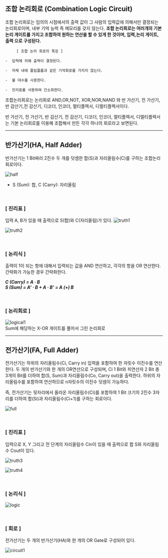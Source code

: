 ## 조합 논리회로 (Combination Logic Circuit)

조합 논리회로는 임의의 시점에서의 출력 값이 그 사람의 입력값에 의해서만 결정되는 논리회로이며, 내부 기억 능력 즉 메모리를 갖지 않는다.
**조합 논리회로는 여러개의 기본 논리 게이트를 가지고 조합하여 원하는 연산을 할 수 있게 한 것이며, 입력,논리 게이트, 출력 으로 구성된다.**


```
     [ 조합 논리 회로의 특징 ]

-  입력에 의해 출력이 결정된다.

-  자체 내에 플립플롭과 같은 기억회로를 가지지 않는다.

-  불 대수를 사용한다.

-  진리표를 사용하여 간소화한다.
```

조합논리회로는 논리회로 AND,OR,NOT, XOR,NOR,NAND 와
반 가산기, 전 가산기, 반 감산기,전 감산기, 디코더, 인코더, 멀티플렉서, 디멀티플렉서이다.

반 가산기, 전 가산기, 반 감산기, 전 감산기, 디코더, 인코더, 멀티플렉서, 디멀티플렉서는 기본 논리회로를 이용해 조합해서 만든 각각 하나의 회로라고 보면된다.

---

## 반가산기(HA, Half Adder)

반가산기는 1 Bit짜리 2진수 두 개를 덧셈한 합(S)과 자리올림수(C)를 구하는 조합논리회로이다.
<br>

![half](https://mblogthumb-phinf.pstatic.net/MjAxODAzMjNfMjMg/MDAxNTIxNzczMjk1NjYy.XZbp3QQmhqGpQG8TFdjfefaf7q5z0aAEvIJHMw8Sdp8g.6v48sfkZRHIDFeMPVBTD1Cms3PRxrZWBPywHsRX4rf0g.PNG.deepb1ue/image.png?type=w800)

* S (Sum): 합, C (Carry): 자리올림

<br>

### [ 진리표 ]

입력 A, B가 있을 때 출력으로 S(합)와 C(자리올림)가 있다.
![truth1](https://dthumb-phinf.pstatic.net/?src=%22http%3A%2F%2Fmblogthumb1.phinf.naver.net%2Fdata5%2F2004%2F12%2F14%2F8%2F%25B9%25DD%25B0%25A1%25BB%25EA%25B1%25E2%25C1%25F8%25B8%25AE%25C7%25A5-inpluto.jpg%3Ftype%3Dw210%22&type=w2)

![truth2](https://postfiles.pstatic.net/MjAyMjA2MjNfMjQ5/MDAxNjU1OTcwMzgwNDU5.GNXp1feGMLBe5vQcxAeshfyC5i0ZdIfsWvQDpOsAJJQg.6-ePaEChB6w1-ptu_yYiaMBuHT8jkG3BnMVkD_bu0b4g.PNG.wndgndi/image.png?type=w773)

<Br>

### [ 논리식 ]

출력이 1이 되는 항에 대해서 입력되는 값을 AND 연산하고, 각각의 항을 OR 연산한다. 간략화가 가능한 경우 간략화한다.

***C (Carry) = A · B***   
***S (Sum) = A' · B + A · B' = A (+) B***

<Br>

### [ 논리회로 ]

![logical1](https://dthumb-phinf.pstatic.net/?src=%22http%3A%2F%2Fcfile5.uf.tistory.com%2Fimage%2F0116DD4650D1639605FAD8%22&type=w2)<br/>
Sum에 해당하는 X-OR 게이트를 풀어서 그린 논리회로


---

## 전가산기(FA, Full Adder)

전가산기는 하위의 자리올림수(Ci, Carry in) 입력을 포함하여 한 자릿수 이진수를 연산한다.
두 개의 반가산기와 한 개의 OR연산으로 구성되며, Ci 1 Bit와 피연산자 2 Bit 총 3개의 Bit를 더하여 합(S, Sum)과 자리올림수(Co, Carry out)을 출력한다.
하위의 자리올림수를 포함하여 연산하므로 n자릿수의 이진수 덧셈이 가능하다.

즉, 전가산기는 뒷자리에서 올라온 자리올림수(Ci)를 포함하여 1 Bit 크기의 2진수 3자리를 더하여 합(Si)과 자리올림수(Ci+1)를 구하는 회로이다.

![full](https://mblogthumb-phinf.pstatic.net/MjAxODAzMjNfMjI3/MDAxNTIxNzc0MDgyNjI4.Md9GtQ7ZEqq0fv7L6HCWYvsoANtJMo3NtWaeaW9hxLYg.YAgS96zuaBh_w_JEia_eAsAZF66D3rbk9xD2AlCIbNcg.PNG.deepb1ue/image.png?type=w800)

<Br>

### [ 진리표 ]

입력으로 X, Y 그리고 전 단계의 자리올림수 Cin이 있을 때 출력으로 합 S와 자리올림수 Cout이 있다.

![truth3](https://mblogthumb-phinf.pstatic.net/MjAxODAzMjNfMTkx/MDAxNTIxNzc0MTg0OTU5.bTft7ZsEleH5oW_V-g7bYbY4MWOk7Lu4GN3b5qKFPZwg.Mplr9Zq-actIUG7Jl65eUrso5uM2EXSUWV9IeltL8Cwg.PNG.deepb1ue/image.png?type=w800)

![truth4](https://postfiles.pstatic.net/MjAyMjA2MjNfMjEy/MDAxNjU1OTcxNTQ4MDYy.w1iLr3HYWse329wg0b_qpW9jX73CQLTmeuUEO2B7fmwg.pQYfnFKjTg4AYb4yuV8WJPIXSOapRRCWCQQGOMFD9nEg.PNG.wndgndi/SE-e577caca-f73f-4e7f-86e7-963e07f7b34c.png?type=w773)

<br>

### [ 논리식 ]

![logic](https://mblogthumb-phinf.pstatic.net/MjAxODAzMjNfMTE2/MDAxNTIxNzc0MjM1MTM0.lgw7oc49IR_Am2ZoaTx9Bc3WvvsU1gd54ydh9Nt_Fxcg.i_FgQTYe2DO_BqjrOXMtKY9vZHISjuzsvac1MCh3OFog.PNG.deepb1ue/image.png?type=w800)


<br>

### [ 회로 ]

전가산기는 두 개의 반가산기(HA)와 한 개의 OR Gate로 구성되어 있다.

![circuit1](https://mblogthumb-phinf.pstatic.net/MjAxODAzMjNfMjk5/MDAxNTIxNzc0NDQwNjk1.I68AHJXS5HhnOGHRjGugzfpb6-l5aucUuFFxzJjQICog.wP_NZe_UCixJTpSKCn0LNqhW4BbmMhOfUz8XWoqnyFYg.PNG.deepb1ue/image.png?type=w800)




